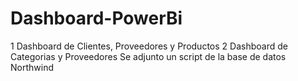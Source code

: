 # Dashboard-PowerBi

1 Dashboard de Clientes, Proveedores y Productos
2 Dashboard de Categorias y Proveedores
Se adjunto un script de la base de datos Northwind

